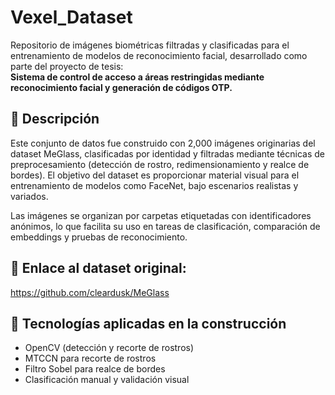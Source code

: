 # Vexel_Dataset

Repositorio de imágenes biométricas filtradas y clasificadas para el entrenamiento de modelos de reconocimiento facial, desarrollado como parte del proyecto de tesis:  
**Sistema de control de acceso a áreas restringidas mediante reconocimiento facial y generación de códigos OTP.**

## 📄 Descripción

Este conjunto de datos fue construido con 2,000 imágenes originarias del dataset MeGlass, clasificadas por identidad y filtradas mediante técnicas de preprocesamiento (detección de rostro, redimensionamiento y realce de bordes). 
El objetivo del dataset es proporcionar material visual para el entrenamiento de modelos como FaceNet, bajo escenarios realistas y variados.

Las imágenes se organizan por carpetas etiquetadas con identificadores anónimos, lo que facilita su uso en tareas de clasificación, comparación de embeddings y pruebas de reconocimiento.

## 🔗 Enlace al dataset original:
https://github.com/cleardusk/MeGlass

## 🧠 Tecnologías aplicadas en la construcción
- OpenCV (detección y recorte de rostros)
- MTCCN para recorte de rostros
- Filtro Sobel para realce de bordes
- Clasificación manual y validación visual

